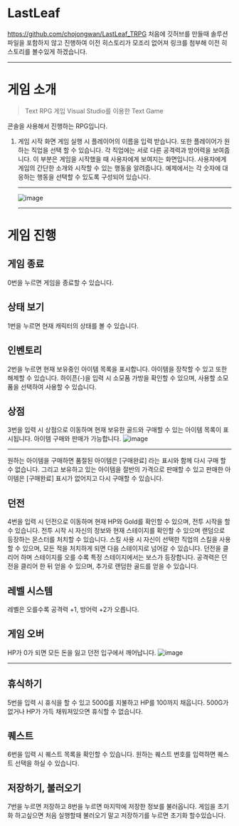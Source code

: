 # LastLeaf
https://github.com/chojongwan/LastLeaf_TRPG
처음에 깃허브를 만들때 솔루션 파일을 포함하지 않고 진행하여 이전 히스토리가 모조리 없어져 링크를 첨부해 이전 히스토리를 볼수있게 하겠습니다. <hr>

# 게임 소개
> Text RPG 게임 Visual Studio를 이용한 Text Game

콘솔을 사용해서 진행하는 RPG입니다.
1. 게임 시작 화면
게임 실행 시 플레이어의 이름을 입력 받습니다. 또한 플레이어가 원하는 직업을 선택 할 수 있습니다. 각 직업에는 서로 다른 공격력과 방어력을 보여줍니다.
이 부분은 게임을 시작했을 때 사용자에게 보여지는 화면입니다. 사용자에게 게임의 간단한 소개와 시작할 수 있는 행동을 알려줍니다. 예제에서는 각 숫자에 대응하는 행동을 선택할 수 있도록 구성되어 있습니다.<hr>
![image](https://github.com/chojongwan/TRPG/assets/79524474/e6079a6f-2967-47bc-a0f1-e818b028d10f)<hr>

# 게임 진행

## 게임 종료
0번을 누르면 게임을 종료할 수 있습니다.

## 상태 보기
1번을 누르면 현재 캐릭터의 상태를 볼 수 있습니다.

## 인벤토리
2번을 누르면 현재 보유중인 아이템 목록을 표시합니다. 아이템을 장착할 수 있고 또한 해제할 수 있습니다.
하이픈(-)을 입력 시 소모품 가방을 확인할 수 있으며, 사용할 소모품을 선택하여 사용할 수 있습니다.

## 상점
3번을 입력 시 상점으로 이동하며 현재 보유한 골드와 구매할 수 있는 아이템 목록이 표시됩니다.
아이템 구매와 판매가 가능합니다.
![image](https://github.com/chojongwan/TRPG/assets/79524474/3e58dc71-0968-4964-be38-7c8e3ccf8b26)<hr>

원하는 아이템을 구매하면 품절된 아이템은 [구매완료] 라는 표시와 함께 다시 구매 할 수 없습니다.
그리고 보유하고 있는 아이템을 절반의 가격으로 판매할 수 있고 판매한 아이템은 [구매완료] 표시가 없어지고 다시 구매할 수 있습니다.

## 던전
4번을 입력 시 던전으로 이동하며 현재 HP와 Gold를 확인할 수 있으며, 전투 시작을 할 수 있습니다.
전투 시작 시 자신의 정보와 현재 스테이지를 확인할 수 있으며 랜덤으로 등장하는 몬스터를 처치할 수 있습니다.
스킬 사용 시 자신이 선택한 직업의 스킬을 사용할 수 있으며, 모든 적을 처치하게 되면 다음 스테이지로 넘어갈 수 있습니다.
던전을 클리어 하며 스테이지를 오를 수록 특정 스테이지에서는 보스가 등장합니다.
공격력은 던전을 클리어 한 뒤 얻을 수 있으며, 추가로 랜덤한 골드를 얻을 수 있습니다.

## 레벨 시스템
레벨은 오를수록 공격력 +1, 방어력 +2가 오릅니다.

## 게임 오버
HP가 0가 되면 모든 돈을 잃고 던전 입구에서 깨어납니다.
![image](https://github.com/chojongwan/TRPG/assets/79524474/529358ae-ec28-45e9-8c97-f267159ec621) <hr>

## 휴식하기
5번을 입력 시 휴식을 할 수 있고 500G를 지불하고 HP를 100까지 채웁니다. 500G가 없거나 HP가 가득 채워져있으면 휴식할 수 없습니다.

## 퀘스트
6번을 입력 시 퀘스트 목록을 확인할 수 있습니다. 원하는 퀘스트 번호를 입력하면 퀘스트 선택을 하실 수 있습니다.

## 저장하기, 불러오기
7번을 누르면 저장하고 8번을 누르면 마지막에 저장한 정보를 불러옵니다. 
게임을 초기화 하고싶으면 처음 실행할때 불러오기 말고 저장하기를 누르면 초기화 할수있습니다.
